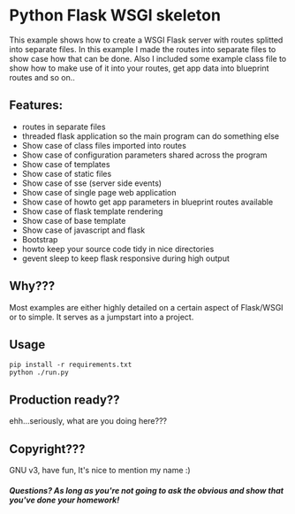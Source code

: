 # Python Flask WSGI skeleton

This example shows how to create a WSGI Flask server with routes splitted into separate files. In this example I made
the routes into separate files to show case how that can be done. Also I included some example class file to show how
to make use of it into your routes, get app data into blueprint routes and so on..

## Features:

- routes in separate files
- threaded flask application so the main program can do something else
- Show case of class files imported into routes
- Show case of configuration parameters shared across the program
- Show case of templates
- Show case of static files
- Show case of sse (server side events)
- Show case of single page web application
- Show case of howto get app parameters in blueprint routes available
- Show case of flask template rendering
- Show case of base template
- Show case of javascript and flask
- Bootstrap
- howto keep your source code tidy in nice directories
- gevent sleep to keep flask responsive during high output

## Why???

Most examples are either highly detailed on a certain aspect of Flask/WSGI or to simple. It serves as a jumpstart into
a project. 

## Usage

    pip install -r requirements.txt
    python ./run.py

## Production ready??

ehh...seriously, what are you doing here???

## Copyright???

GNU v3, have fun, It's nice to mention my name :)

##### Questions? As long as you're not going to ask the obvious and show that you've done your homework!

